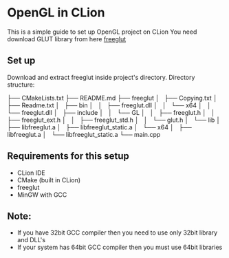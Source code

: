 # OpenGL in CLion
This is a simple guide to set up OpenGL project on CLion
You need download GLUT library from here [freeglut](https://www.transmissionzero.co.uk/software/freeglut-devel/)

## Set up
Download and extract freeglut inside project's directory.
Directory structure:

├── CMakeLists.txt
├── README.md
├── freeglut
│   ├── Copying.txt
│   ├── Readme.txt
│   ├── bin
│   │   ├── freeglut.dll
│   │   └── x64
│   │       └── freeglut.dll
│   ├── include
│   │   └── GL
│   │       ├── freeglut.h
│   │       ├── freeglut_ext.h
│   │       ├── freeglut_std.h
│   │       └── glut.h
│   └── lib
│       ├── libfreeglut.a
│       ├── libfreeglut_static.a
│       └── x64
│           ├── libfreeglut.a
│           └── libfreeglut_static.a
└── main.cpp


## Requirements for this setup
* CLion IDE
* CMake (built in CLion)
* freeglut
* MinGW with GCC

## Note:
+ If you have 32bit GCC compiler then you need to use only 32bit library and DLL's
+ If your system has 64bit GCC compiler then you must use 64bit libraries

